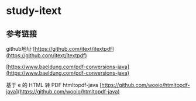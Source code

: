 # study-itext #

## 参考链接 ##

github地址 [https://github.com/itext/itextpdf](https://github.com/itext/itextpdf)

[https://www.baeldung.com/pdf-conversions-java](https://www.baeldung.com/pdf-conversions-java)

基于 e 的 HTML 转 PDF
htmltopdf-java [https://github.com/wooio/htmltopdf-java](https://github.com/wooio/htmltopdf-java)